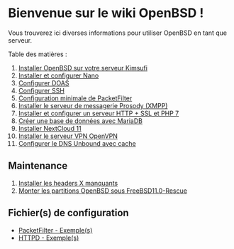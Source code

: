 # Bienvenue sur le wiki OpenBSD !

Vous trouverez ici diverses informations pour utiliser OpenBSD en tant que serveur.

Table des matières :

1. [Installer OpenBSD sur votre serveur Kimsufi](https://github.com/dodoritfort/OpenBSD/wiki/Installer-OpenBSD-sur-votre-serveur-Kimsufi)
2. [Installer et configurer Nano](https://github.com/dodoritfort/OpenBSD/wiki/Installer-et-configurer-Nano)
3. [Configurer DOAS](https://github.com/dodoritfort/OpenBSD/wiki/Configurer-DOAS)
4. [Configurer SSH](https://github.com/dodoritfort/OpenBSD/wiki/Configurer-SSH)
5. [Configuration minimale de PacketFilter](https://github.com/dodoritfort/OpenBSD/wiki/Configuration-minimale-de-PacketFilter)
6. [Installer le serveur de messagerie Prosody (XMPP)](https://github.com/dodoritfort/OpenBSD/wiki/Installer-le-serveur-de-messagerie-instantan%C3%A9e-Prosody-(XMPP))
7. [Installer et configurer un serveur HTTP + SSL et PHP 7](https://github.com/dodoritfort/OpenBSD/wiki/Installer-et-configurer-un-serveur-HTTP---SSL-et-PHP-7)
8. [Créer une base de données avec MariaDB](https://github.com/dodoritfort/OpenBSD/wiki/Cr%C3%A9er-une-base-de-donn%C3%A9es-avec-MariaDB)
9. [Installer NextCloud 11](https://github.com/dodoritfort/OpenBSD/wiki/Installer-NextCloud-11)
10. [Installer le serveur VPN OpenVPN](https://github.com/dodoritfort/OpenBSD/wiki/Installer-le-serveur-VPN-OpenVPN)
11. [Configurer le DNS Unbound avec cache](https://github.com/dodoritfort/OpenBSD/wiki/Configurer-le-DNS-Unbound-avec-cache)

## Maintenance

1. [Installer les headers X manquants](https://github.com/dodoritfort/OpenBSD/wiki/Installer-les-headers-X-manquants)
2. [Monter les partitions OpenBSD sous FreeBSD11.0-Rescue](https://github.com/dodoritfort/OpenBSD/wiki/Monter-les-partitions-OpenBSD-sous-FreeBSD11.0-Rescue)

## Fichier(s) de configuration

* [PacketFilter - Exemple(s)](https://github.com/dodoritfort/OpenBSD/wiki/PacketFilter---Exemple(s))
* [HTTPD - Exemple(s)](https://github.com/dodoritfort/OpenBSD/wiki/HTTPD---Exemple(s))